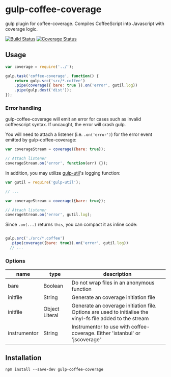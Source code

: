 # gulp-coffee-coverage
gulp plugin for coffee-coverage. Compiles CoffeeScript into Javascript with coverage logic.

[![Build Status](https://travis-ci.org/WHenderson/gulp-coffee-coverage.svg?branch=master)](https://travis-ci.org/WHenderson/gulp-coffee-coverage)
[![Coverage Status](https://coveralls.io/repos/WHenderson/gulp-coffee-coverage/badge.svg?branch=master&service=github)](https://coveralls.io/github/WHenderson/gulp-coffee-coverage?branch=master)

## Usage

```javascript
var coverage = require('../');

gulp.task('coffee-coverage', function() {
    return gulp.src('src/*.coffee')
    .pipe(coverage({ bare: true }).on('error', gutil.log))
    .pipe(gulp.dest('dist'));
});
```

### Error handling

gulp-coffee-coverage will emit an error for cases such as invalid coffeescript syntax. If uncaught, the error will crash gulp.

You will need to attach a listener (i.e. `.on('error')`) for the error event emitted by gulp-coffee-coverage:

```javascript
var coverageStream = coverage({bare: true});

// Attach listener
coverageStream.on('error', function(err) {});
```

In addition, you may utilize [gulp-util](https://github.com/wearefractal/gulp-util)'s logging function:

```javascript
var gutil = require('gulp-util');

// ...

var coverageStream = coverage({bare: true});

// Attach listener
coverageStream.on('error', gutil.log);

```

Since `.on(...)` returns `this`, you can compact it as inline code:

```javascript

gulp.src('./src/*.coffee')
  .pipe(coverage({bare: true}).on('error', gutil.log))
  // ...
```

### Options

|name|type|description|
|----|----|-----------|
|bare|Boolean|Do not wrap files in an anonymous function|
|initfile|String|Generate an coverage initiation file|
|initfile|Object Literal|Generate an coverage initiation file. Options are used to initialise the vinyl-fs file added to the stream |
|instrumentor|String|Instrumentor to use with coffee-coverage. Either 'istanbul' or 'jscoverage'|

## Installation

```
npm install --save-dev gulp-coffee-coverage
```
 